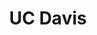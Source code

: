 ---
title: UC Davis
slug: uc-davis
projectType: React.JS & Back-end Development
featureBlockImage: UCD_1.1_Task.png
heroFeaturedimage: UCD_1.1_Task.png
heroBgImage: bg_top_UC_Davis.png
fullImages: ['Lifestyle_img_UC_Davis.jpg','Lifestyle_img_02.png']
imageAlt: Image showing UC Davis app
companyLogo: sym-logo-UC-Davis.png
featureBlockProjectDesc: A health and wellness solution serving both companies and individuals, hubbub encourages better fitness by rewarding employees for consistently participating in a variety of healthy activities.
companyBlurb: ['UC Davis','Hubbub, a Cambia Health company, developed a customizable corporate wellness program that seamlessly uses technology, activity trackers, targeted incentives and game mechanics to turn things we all need to be doing—like drinking more water or taking the stairs—into motivating challenges that help people achieve a healthier lifestyle. Their app aims to improve employee wellness while employers benefit from healthier and happier employees.']
bigPicture: ['A game-changing new telemedicine Web platform was created to help English-speaking doctors to quickly and accurately diagnose non-English speaking patients using an innovative combination of live video interviews and real-time translations delivered by subtitles.','The University of California, Davis Department of Psychiatry and Behavioral Sciences has developed a first-of-a-kind telemedicine web platform in partnership with Appstem.','UC Davis is a pioneer in the use of telemedicine, which is reshaping how patients interact with healthcare providers, improving health outcomes and helping to drive down costs and wait times. The technology works by translating and transcribing non-English speaking patient interview videos, requiring strict adherence to privacy, HIPPA and other security regulations.','The project, which includes collaboration with UC San Francisco`s (UCSF) Clinical Informatics program, is funded by a grant from the federal Agency for Healthcare Research & Quality. It is led by Peter Yellowlees MD, professor of psychiatry at UC Davis and president-elect of the American Telemedicine Association, who has been researching telemedicine for more than 20 years.']
whyAppstem: ['Appstem was selected based on the team’s expertise in the healthcare industry, working with such companies as Kaiser Permanente, Cerner, Genentech, and Cambia Health, and their proven ability to work with HIPPA Compliance. Additionally, Appstem was evaluated on its ability to deliver a one-of-a-kind project that required significant creative and out-of-the-box thinking.']
challenges: ['It’s important to understand how the technology works to solve a unique communication problem: A Spanish patient has a psychiatric appointment with an English-speaking doctor. They cannot communicate directly with each other without help. In the past, a live translator would work to translate what the patient was saying and provide a transcript to the doctor well after the visit, resulting in a delay and reduced productivity for the doctor. This process also did not account for patient privacy and created some awkwardness and misunderstood communications.','Drs might ask “are you having a hallucination?” and get a very hard to decipher reply. Working with Appstem, a brand new approach was taken to provide real-time translation service that could be displayed as subtitles alongside the patient video during the interview.','Appstem researched a translator service with the capacity to be HIPPA compliant and found they could use Microsoft Azure. Putting it all together required a flawless UI/UX and significant expertise in integrating backend data. Appstem helped UC Davis facilitate live research experiments on the platform. The platform also had to be fine-tuned to provide highly accurate translation services.']
developmentText: ['What initially started as a proof-of-concept, research project has become a paradigm shift in telemedicine. It represents a big leap forward for the industry due to significant cost savings and a highly scalable solution that could potentially be used in any combination of languages and all different types of medical needs. As an added bonus, psychiatrists can also use the platform to securely record and share patient video interviews with other physicians and healthcare providers.']
wireframeImages: []
devFeatures: []
videos: []
interactions: []
branding: []
---